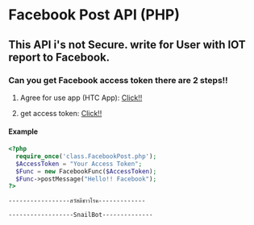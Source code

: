 # Facebook Post API (PHP)  
## This API i's not Secure. write for User with IOT report to Facebook.

### Can you get Facebook access token there are 2 steps!!
1) Agree for use app (HTC App): [Click!!](https://www.facebook.com/v1.0/dialog/oauth?redirect_uri=fbconnect%3A%2F%2Fsuccess&scope=user_videos%2Cfriends_photos%2Cfriends_videos%2Cpublish_actions%2Cuser_photos%2Cfriends_photos%2Cuser_activities%2Cuser_likes%2Cuser_status%2Cfriends_status%2Cpublish_stream%2Cread_stream%2Cstatus_update&response_type=token&client_id=41158896424&_rdr) 

2) get access token: [Click!!](https://developers.facebook.com/tools/debug/accesstoken/?app_id=41158896424)


#### Example 

``` php
<?php
  require_once('class.FacebookPost.php');
  $AccessToken = "Your Access Token";
  $Func = new FacebookFunc($AccessToken);
  $Func->postMessage("Hello!! Facebook");
?>
```

``
-----------------สวัสดีชาวโรค-------------
``

``
------------------SnailBot--------------
``
